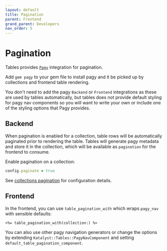```yaml
---
layout: default
title: Pagination
parent: Frontend
grand_parent: Developers
nav_order: 5
---
```


# Pagination

Tables provides [`Pagy`](https://github.com/ddnexus/pagy) integration for pagination.

Add `gem pagy` to your gem file to install pagy and it be picked up by collections and frontend table rendering.

You don't need to add the pagy `Backend` or `Frontend` integrations as these are used by tables automatically, but
tables does not provide default styling for pagy nav components so you will want to write your own or include one of
the styling options that Pagy provides.

## Backend

When pagination is enabled for a collection, table rows will be automatically paginated prior to rendering the table.
Tables will generate pagy metadata and store it in the collection, which will be available as `pagination` for the
frontend to consume.

Enable pagination on a collection:

```ruby
config.paginate = true
```

See [collections pagination](../collections/pagination) for configuration details.

## Frontend

In the frontend, you can use `table_pagination_with` which wraps `pagy_nav` with sensible defaults:

```erb
<%= table_pagination_with(collection:) %>
```

You can also use other pagy navigation generators or change the options by extending
`Katalyst::Tables::PagyNavComponent` and setting `default_table_pagination_component`.
